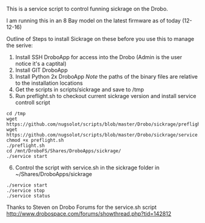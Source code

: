 This is a service script to control funning sickrage on the Drobo.

I am running this in an 8 Bay model on the latest firmware as of today (12-12-16)

Outline of Steps to install Sickrage on these before you use this to manage the serive:

1. Install SSH DroboApp for access into the Drobo (Admin is the user notice it's a captital)
2. Install GIT DroboApp
3. Install Python 2x DroboApp 
	*Note* the paths of the binary files are relative to the installation locations 
4. Get the scripts in scripts/sickrage and save to /tmp
5. Run preflight.sh to checkout current sickrage version and install service controll script
```
cd /tmp
wget https://github.com/nugsolot/scripts/blob/master/Drobo/sickrage/preflight.sh	
wget https://github.com/nugsolot/scripts/blob/master/Drobo/sickrage/service.sh
chmod +x preflight.sh
./preflight.sh
cd /mnt/DroboFS/Shares/DroboApps/sickrage/
./service start
```
6. Control the script with service.sh in the sickrage folder in ~/Shares/DroboApps/sickrage
```
./service start
./service stop
./service status
```

Thanks to Steven on Drobo Forums for the service.sh script
http://www.drobospace.com/forums/showthread.php?tid=142812


